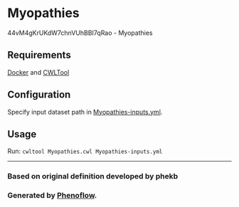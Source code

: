 # Myopathies

44vM4gKrUKdW7chnVUhBBI7qRao - Myopathies

## Requirements

[Docker](https://docs.docker.com/install/) and [CWLTool](https://github.com/common-workflow-language/cwltool#install)

## Configuration

Specify input dataset path in [Myopathies-inputs.yml](Myopathies-inputs.yml).

## Usage

Run: `cwltool Myopathies.cwl Myopathies-inputs.yml`

***

### Based on original definition developed by phekb
### Generated by [Phenoflow](https://kclhi.org/phenoflow).
